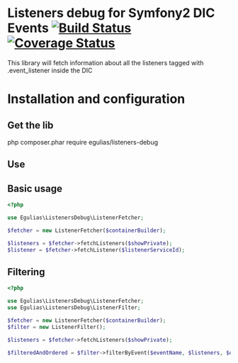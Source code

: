 # Listeners debug for Symfony2 DIC Events [![Build Status](https://travis-ci.org/egulias/ListenersDebug.png?branch=master)](https://travis-ci.org/egulias/ListenersDebug) [![Coverage Status](https://coveralls.io/repos/egulias/ListenersDebug/badge.png?branch=master)](https://coveralls.io/r/egulias/ListenersDebug?branch=master)

This library will fetch information about all the listeners tagged with .event_listener inside the DIC

# Installation and configuration

## Get the lib
php composer.phar require egulias/listeners-debug

## Use
Basic usage
-----------

```php
<?php

use Egulias\ListenersDebug\ListenerFetcher;

$fetcher = new ListenerFetcher($containerBuilder);

$listeners = $fetcher->fetchListeners($showPrivate);
$listener = $fetcher->fetchListener($listenerServiceId);
```

Filtering
-----------

```php
<?php

use Egulias\ListenersDebug\ListenerFetcher;
use Egulias\ListenersDebug\ListenerFilter;

$fetcher = new ListenerFetcher($containerBuilder);
$filter = new ListenerFilter();

$listeners = $fetcher->fetchListeners($showPrivate);

$filteredAndOrdered = $filter->filterByEvent($eventName, $listeners, $orderByPriorityAsc);
```

